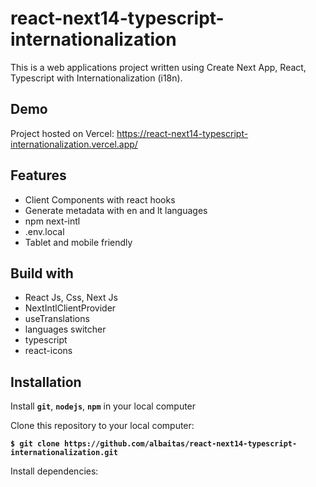 # react-next14-typescript-internationalization

This is a web applications project written using Create Next App, React, Typescript with Internationalization (i18n).

## Demo

Project hosted on Vercel: https://react-next14-typescript-internationalization.vercel.app/

## Features

- Client Components with react hooks
- Generate metadata with en and lt languages
- npm next-intl
- .env.local
- Tablet and mobile friendly

## Build with

- React Js, Css, Next Js
- NextIntlClientProvider
- useTranslations
- languages switcher
- typescript
- react-icons

## Installation

Install **`git`**, **`nodejs`**, **`npm`** in your local computer

Clone this repository to your local computer:

**`$ git clone https://github.com/albaitas/react-next14-typescript-internationalization.git`**

Install dependencies:
